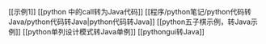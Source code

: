 [[示例1]]
[[python 中的call转为Java代码]]
[[程序/python笔记/python代码转Java/python代码转Java|python代码转Java]]
[[python五子棋示例，转Java示例]]
[[python单列设计模式转Java单例]]
[[pythongui转Java]]